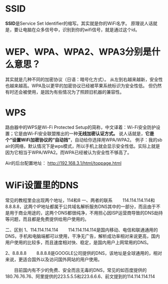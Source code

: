 

# SSID
**SSID**是Service Set Identifier的缩写。其实就是你的WiFi名字。
原理说人话就是，要让电脑在众多信号中，识别到你的wifi信号，就是通过这个id。


# WEP、WPA、WPA2、WPA3分别是什么意思？

其实就是几种不同的加密协议（日语：暗号化方式）。
从左到右越来越新，安全性也越来越高。WPA及以更早的加密协议已经被苹果系统标识为安全性低。
但仍然有时还会被使用，是因为有些情况为了照顾旧机器的兼容性。

# WPS
路由器中的WPS是Wi-Fi Protected Setup的简称，中文译着：Wi-Fi安全防护设置；它是由Wi-Fi安全联盟推出的一种**无线加密认证方式。**
说人话就是，**它是个“设置WiFi加密协议的“自动挡”**，自动给你选择用WPA/WPA2。
	例子：我的sb air的网络，默认情况下是wps模式，所以手机上就会显示安全性低。实际上就是因为它相当于WPA/WPA2。而WPA已经被认为安全性不够高了。

	
Air的后台配置地址：
http://192.168.3.1/html/toppage.html

# WiFi设置里的DNS
常见的教程里会出现两个地址，114和8
一、两者的联系
　　114.114.114.114和8.8.8.8，这两个IP地址都属于公共域名解析服务DNS其中的一部分，而且由于不是用于商业用途的，这两个DNS都很纯净，不用担心因ISP运营商导致的DNS劫持等问题，而且都是免费提供给用户使用的。

二、区别
1、114.114.114.114
　　114.114.114.114是国内移动、电信和联通通用的DNS，手机和电脑端都可以使用，干净无广告，解析成功率相对来说更高，国内用户使用的比较多，而且速度相对快、稳定，是国内用户上网常用的DNS。

2、8.8.8.8
　　8.8.8.8是GOOGLE公司提供的DNS，该地址是全球通用的，相对来说，更适合国外以及访问国外网站的用户使用。
  
　　目前国内有不少的免费、安全而且无毒的DNS，常见的如百度提供的180.76.76.76、阿里提供的223.5.5.5和223.6.6.6、前文提到的114.114.114.114